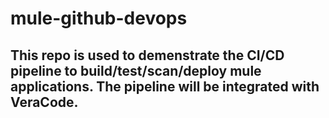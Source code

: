 # mule-github-devops

## This repo is used to demenstrate the CI/CD pipeline to build/test/scan/deploy mule applications. The pipeline will be integrated with VeraCode.